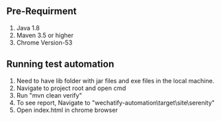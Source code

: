 
## Pre-Requirment 

1. Java 1.8
2. Maven 3.5 or higher
3. Chrome Version-53


## Running test automation

1. Need to have lib folder with jar files and exe files in the local machine.
2. Navigate to project root and open cmd
3. Run "mvn clean verify"
4. To see report, Navigate to "wechatify-automation\target\site\serenity"
5. Open index.html in chrome browser
